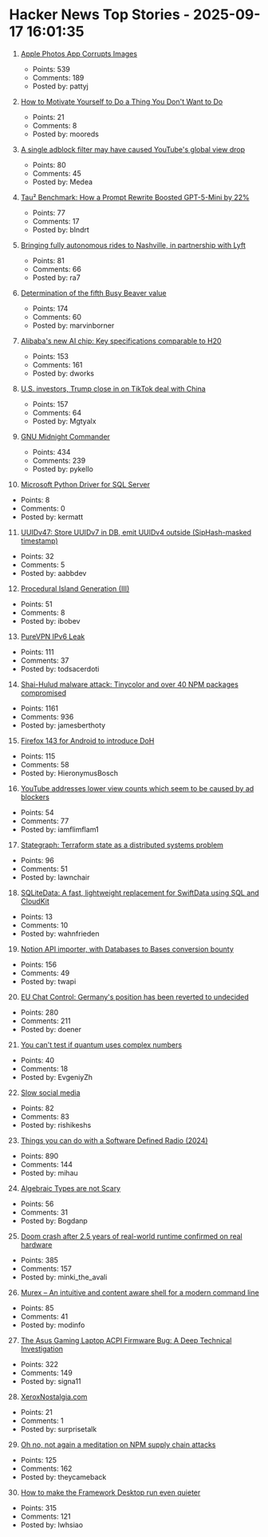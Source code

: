 # Hacker News Top Stories - 2025-09-17 16:01:35

1. [Apple Photos App Corrupts Images](https://tenderlovemaking.com/2025/09/17/apple-photos-app-corrupts-images/)
   - Points: 539
   - Comments: 189
   - Posted by: pattyj

2. [How to Motivate Yourself to Do a Thing You Don't Want to Do](https://ashleyjanssen.com/how-to-motivate-yourself-to-do-a-thing-you-dont-want-to-do/)
   - Points: 21
   - Comments: 8
   - Posted by: mooreds

3. [A single adblock filter may have caused YouTube's global view drop](https://github.com/easylist/easylist/issues/22375)
   - Points: 80
   - Comments: 45
   - Posted by: Medea

4. [Tau² Benchmark: How a Prompt Rewrite Boosted GPT-5-Mini by 22%](https://quesma.com/blog/tau2-benchmark-improving-results-smaller-models/)
   - Points: 77
   - Comments: 17
   - Posted by: blndrt

5. [Bringing fully autonomous rides to Nashville, in partnership with Lyft](https://waymo.com/blog/2025/09/waymo-is-coming-to-nashville-in-partnership-with-lyft)
   - Points: 81
   - Comments: 66
   - Posted by: ra7

6. [Determination of the fifth Busy Beaver value](https://arxiv.org/abs/2509.12337)
   - Points: 174
   - Comments: 60
   - Posted by: marvinborner

7. [Alibaba's new AI chip: Key specifications comparable to H20](https://news.futunn.com/en/post/62202518/alibaba-s-new-ai-chip-unveiled-key-specifications-comparable-to)
   - Points: 153
   - Comments: 161
   - Posted by: dworks

8. [U.S. investors, Trump close in on TikTok deal with China](https://www.wsj.com/tech/details-emerge-on-u-s-china-tiktok-deal-594e009f)
   - Points: 157
   - Comments: 64
   - Posted by: Mgtyalx

9. [GNU Midnight Commander](https://midnight-commander.org/)
   - Points: 434
   - Comments: 239
   - Posted by: pykello

10. [Microsoft Python Driver for SQL Server](https://github.com/microsoft/mssql-python)
   - Points: 8
   - Comments: 0
   - Posted by: kermatt

11. [UUIDv47: Store UUIDv7 in DB, emit UUIDv4 outside (SipHash-masked timestamp)](https://github.com/stateless-me/uuidv47)
   - Points: 32
   - Comments: 5
   - Posted by: aabbdev

12. [Procedural Island Generation (III)](https://brashandplucky.com/2025/09/17/procedural-island-generation-iii.html)
   - Points: 51
   - Comments: 8
   - Posted by: ibobev

13. [PureVPN IPv6 Leak](https://anagogistis.com/posts/purevpn-ipv6-leak/)
   - Points: 111
   - Comments: 37
   - Posted by: todsacerdoti

14. [Shai-Hulud malware attack: Tinycolor and over 40 NPM packages compromised](https://socket.dev/blog/ongoing-supply-chain-attack-targets-crowdstrike-npm-packages)
   - Points: 1161
   - Comments: 936
   - Posted by: jamesberthoty

15. [Firefox 143 for Android to introduce DoH](https://blog.mozilla.org/en/firefox/dns-android/)
   - Points: 115
   - Comments: 58
   - Posted by: HieronymusBosch

16. [YouTube addresses lower view counts which seem to be caused by ad blockers](https://9to5google.com/2025/09/16/youtube-lower-view-counts-ad-blockers/)
   - Points: 54
   - Comments: 77
   - Posted by: iamflimflam1

17. [Stategraph: Terraform state as a distributed systems problem](https://stategraph.dev/blog/why-stategraph/)
   - Points: 96
   - Comments: 51
   - Posted by: lawnchair

18. [SQLiteData: A fast, lightweight replacement for SwiftData using SQL and CloudKit](https://github.com/pointfreeco/sqlite-data)
   - Points: 13
   - Comments: 10
   - Posted by: wahnfrieden

19. [Notion API importer, with Databases to Bases conversion bounty](https://github.com/obsidianmd/obsidian-importer/issues/421)
   - Points: 156
   - Comments: 49
   - Posted by: twapi

20. [EU Chat Control: Germany's position has been reverted to undecided](https://mastodon.social/@chatcontrol/115215006562371435)
   - Points: 280
   - Comments: 211
   - Posted by: doener

21. [You can't test if quantum uses complex numbers](https://algassert.com/post/2501)
   - Points: 40
   - Comments: 18
   - Posted by: EvgeniyZh

22. [Slow social media](https://herman.bearblog.dev/slow-social-media/)
   - Points: 82
   - Comments: 83
   - Posted by: rishikeshs

23. [Things you can do with a Software Defined Radio (2024)](https://blinry.org/50-things-with-sdr/)
   - Points: 890
   - Comments: 144
   - Posted by: mihau

24. [Algebraic Types are not Scary](https://blog.aiono.dev/posts/algebraic-types-are-not-scary,-actually.html)
   - Points: 56
   - Comments: 31
   - Posted by: Bogdanp

25. [Doom crash after 2.5 years of real-world runtime confirmed on real hardware](https://lenowo.org/viewtopic.php?t=31)
   - Points: 385
   - Comments: 157
   - Posted by: minki_the_avali

26. [Murex – An intuitive and content aware shell for a modern command line](https://murex.rocks/)
   - Points: 85
   - Comments: 41
   - Posted by: modinfo

27. [The Asus Gaming Laptop ACPI Firmware Bug: A Deep Technical Investigation](https://github.com/Zephkek/Asus-ROG-Aml-Deep-Dive)
   - Points: 322
   - Comments: 149
   - Posted by: signa11

28. [XeroxNostalgia.com](https://xeroxnostalgia.com/)
   - Points: 21
   - Comments: 1
   - Posted by: surprisetalk

29. [Oh no, not again a meditation on NPM supply chain attacks](https://tane.dev/2025/09/oh-no-not-again...-a-meditation-on-npm-supply-chain-attacks/)
   - Points: 125
   - Comments: 162
   - Posted by: theycameback

30. [How to make the Framework Desktop run even quieter](https://noctua.at/en/how-to-make-the-framework-desktop-run-even-quieter)
   - Points: 315
   - Comments: 121
   - Posted by: lwhsiao

